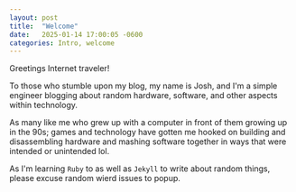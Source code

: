 ```yaml
---
layout: post
title:  "Welcome"
date:   2025-01-14 17:00:05 -0600
categories: Intro, welcome
---
```

Greetings Internet traveler!

To those who stumble upon my blog, my name is Josh, and I'm a simple engineer blogging about random hardware, software, and other aspects within technology. 

As many like me who grew up with a computer in front of them growing up in the 90s; games and technology have gotten me hooked on building and disassembling hardware and mashing software together in ways that were intended or unintended lol.


As I'm learning `Ruby` to as well as `Jekyll` to write about random things, please excuse random wierd issues to popup.

